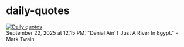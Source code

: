 # daily-quotes
[![Daily quotes](https://github.com/ceepu8/daily-quotes/actions/workflows/daily-quote.yml/badge.svg)](https://github.com/ceepu8/daily-quotes/actions/workflows/daily-quote.yml)<br/>
September 22, 2025 at 12:15 PM: "Denial Ain'T Just A River In Egypt." - Mark Twain
